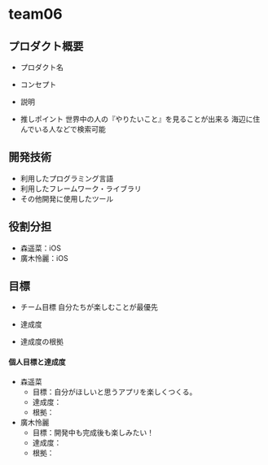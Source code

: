 # team06

## プロダクト概要
- プロダクト名

- コンセプト


- 説明


- 推しポイント
世界中の人の『やりたいこと』を見ることが出来る
海辺に住んでいる人などで検索可能


## 開発技術
- 利用したプログラミング言語
- 利用したフレームワーク・ライブラリ
- その他開発に使用したツール

## 役割分担
- 森遥菜：iOS
- 廣木怜麗：iOS

## 目標
- チーム目標
自分たちが楽しむことが最優先
- 達成度

- 達成度の根拠


#### 個人目標と達成度
- 森遥菜 
  - 目標：自分がほしいと思うアプリを楽しくつくる。 
  - 達成度：
  - 根拠：  
- 廣木怜麗
  - 目標：開発中も完成後も楽しみたい！ 
  - 達成度：  
  - 根拠： 
